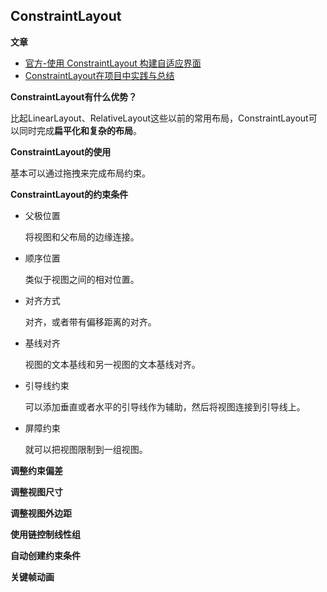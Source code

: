 ## ConstraintLayout



**文章**

+ [官方-使用 ConstraintLayout 构建自适应界面](https://developer.android.com/training/constraint-layout)
+ [ConstraintLayout在项目中实践与总结](https://juejin.im/post/5a1d9ba66fb9a044fb07819e#comment)



**ConstraintLayout有什么优势？**

比起LinearLayout、RelativeLayout这些以前的常用布局，ConstraintLayout可以同时完成**扁平化和复杂的布局**。



**ConstraintLayout的使用**

基本可以通过拖拽来完成布局约束。



**ConstraintLayout的约束条件**

+ 父极位置

  将视图和父布局的边缘连接。

+ 顺序位置

  类似于视图之间的相对位置。

+ 对齐方式

  对齐，或者带有偏移距离的对齐。

+ 基线对齐

  视图的文本基线和另一视图的文本基线对齐。

+ 引导线约束

  可以添加垂直或者水平的引导线作为辅助，然后将视图连接到引导线上。

+ 屏障约束

  就可以把视图限制到一组视图。



**调整约束偏差**



**调整视图尺寸**



**调整视图外边距**



**使用链控制线性组**



**自动创建约束条件**



**关键帧动画**

